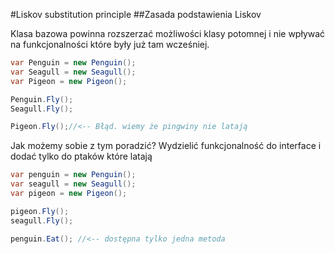 ﻿#Liskov substitution principle
##Zasada podstawienia Liskov

Klasa bazowa powinna rozszerzać możliwości klasy potomnej i nie wpływać na funkcjonalności które były już tam wcześniej.

```c#
var Penguin = new Penguin();
var Seagull = new Seagull();
var Pigeon = new Pigeon();

Penguin.Fly();
Seagull.Fly();

Pigeon.Fly();//<-- Błąd. wiemy że pingwiny nie latają

```

Jak możemy sobie z tym poradzić? Wydzielić funkcjonalność do interface i dodać tylko do ptaków które latają
```c#
var penguin = new Penguin();
var seagull = new Seagull();
var pigeon = new Pigeon();

pigeon.Fly();
seagull.Fly();

penguin.Eat(); //<-- dostępna tylko jedna metoda
```